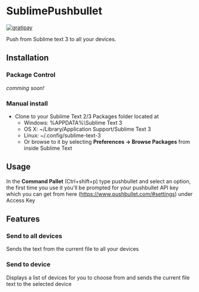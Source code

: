 # SublimePushbullet 
[![gratipay](https://img.shields.io/gratipay/xarnze.svg)](https://gratipay.com/~xarnze/)

Push from Sublime text 3 to all your devices.

## Installation

### Package Control

*comming soon!*

### Manual install

- Clone to your Sublime Text 2/3 Packages folder located at
	- Windows: %APPDATA%\Sublime Text 3
	- OS X: ~/Library/Application Support/Sublime Text 3
	- Linux: ~/.config/sublime-text-3
	- Or browse to it by selecting **Preferences -> Browse Packages** from inside Sublime Text

## Usage

In the **Command Pallet** (Ctrl+shift+p) type pushbullet and select an option, the first time you use it you'll be prompted for your pushbullet API key which you can get from here (https://www.pushbullet.com/#settings) under Access Key

## Features

### Send to all devices

Sends the text from the current file to all your devices 

### Send to device

Displays a list of devices for you to choose from and sends the current file text to the selected device
